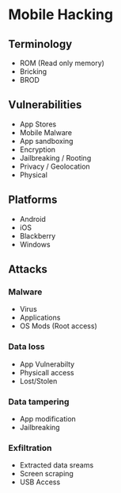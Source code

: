 # Mobile Hacking

## Terminology

- ROM (Read only memory)
- Bricking
- BROD

## Vulnerabilities

- App Stores
- Mobile Malware
- App sandboxing
- Encryption
- Jailbreaking / Rooting
- Privacy / Geolocation
- Physical

## Platforms

- Android
- iOS
- Blackberry
- Windows

## Attacks

### Malware

- Virus
- Applications
- OS Mods (Root access)

### Data loss

- App Vulnerabilty
- Physicall access
- Lost/Stolen

### Data tampering

- App modification
- Jailbreaking

### Exfiltration

- Extracted data sreams
- Screen scraping
- USB Access